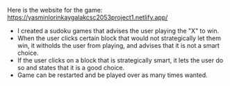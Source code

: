 Here is the website for the game: https://yasminlorinkaygalakcsc2053project1.netlify.app/
* I created a sudoku games that advises the user playing the "X" to win.
* When the user clicks certain block that would not strategically let them win, it witholds the user from playing, and advises that it is not a smart choice.
* If the user clicks on a block that is strategically smart, it lets the user do so and states that it is a good choice.
* Game can be restarted and be played over as many times wanted.
